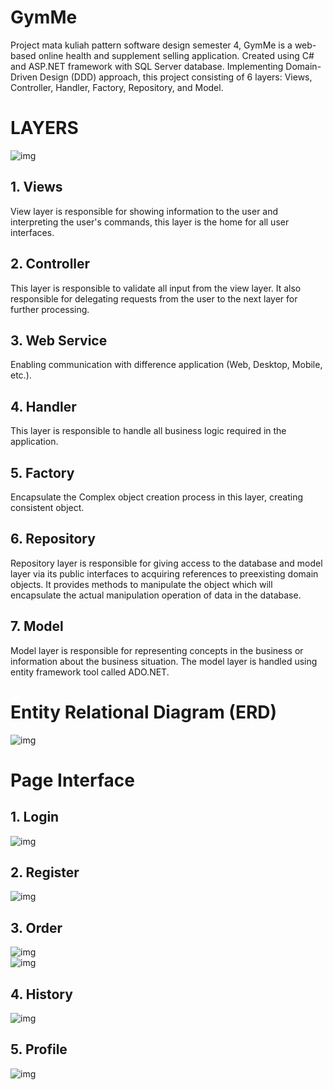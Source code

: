 # GymMe
Project mata kuliah pattern software design semester 4, GymMe is a web-based online health and supplement selling application. Created using C# and ASP.NET framework with SQL Server database. Implementing Domain-Driven Design (DDD) approach, this project consisting of 6 layers: Views, Controller, Handler, Factory, Repository, and Model.
# LAYERS
![img](https://drive.google.com/uc?export=view&id=1GLwPOTp7C2ejX5FImnie66vCwSEIeR46)  
## 1. Views  
View layer is responsible for showing information to the user and interpreting the user's commands, this layer is the home for all user interfaces.  
## 2. Controller  
This layer is responsible to validate all input from the view layer. It also responsible for delegating requests from the user to the next layer for further processing.  
## 3. Web Service
Enabling communication with difference application (Web, Desktop, Mobile, etc.).  
## 4. Handler
This layer is responsible to handle all business logic required in the application.  
## 5. Factory
Encapsulate the  Complex object creation process in this layer, creating consistent object.  
## 6. Repository
Repository layer is responsible for giving access to the database and model layer via its public interfaces to acquiring references to preexisting domain objects. It provides methods to manipulate the object which will encapsulate the actual manipulation operation of data in the database.  
## 7. Model
Model layer is responsible for representing concepts in the business or information about the business situation. The model layer is handled using entity framework tool called ADO.NET.  
# Entity Relational Diagram (ERD)
![img](https://drive.google.com/uc?export=view&id=1-a9pl170b4oLJsRPQqiyFizcRMVGCpwI)  
# Page Interface 
## 1. Login 
![img](https://drive.google.com/uc?export=view&id=1Dr18HuEO7hN28UUO-a8zjqssZ4HRW9fL)  
## 2. Register 
![img](https://drive.google.com/uc?export=view&id=1pZzkT-jMd15oKnho0wD1uy70-Q9cF6l_)  
## 3. Order
![img](https://drive.google.com/uc?export=view&id=15PcfsU5srzxttqvX7227bsUEOALk60to)  
![img](https://drive.google.com/uc?export=view&id=1zhcmG20rrzUCV13-AvI5oklI5-ChnG_c)  
## 4. History 
![img](https://drive.google.com/uc?export=view&id=1-zJXo3Xs42qACfw3Bc5McjhJ4jQZnXZ1)  
## 5. Profile
![img](https://drive.google.com/uc?export=view&id=1pGNcMdrhHngfCBJcN1MFtEdqOHtNg1V3)  
